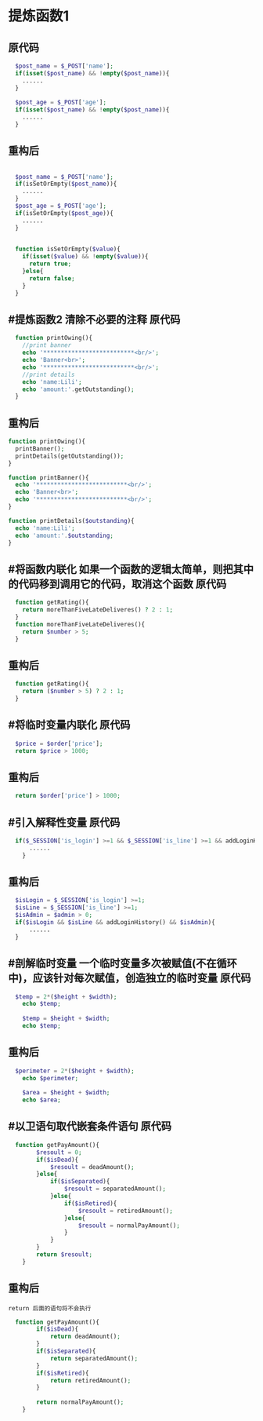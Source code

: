 
# 提炼函数1
原代码
------
```php
  $post_name = $_POST['name'];
  if(isset($post_name) && !empty($post_name)){
    ......
  }
  
  $post_age = $_POST['age'];
  if(isset($post_name) && !empty($post_name)){
    ......
  }
```
重构后
------
```php
  
  $post_name = $_POST['name'];
  if(isSetOrEmpty($post_name)){
    ......
  }
  $post_age = $_POST['age'];
  if(isSetOrEmpty($post_age)){
    ......
  }
   

  function isSetOrEmpty($value){
    if(isset($value) && !empty($value)){
      return true;
    }else{
      return false;
    }
  }
```
#提炼函数2 清除不必要的注释
原代码
------
```php
  function printOwing(){
    //print banner
    echo '**************************<br/>';
    echo 'Banner<br>';
    echo '**************************<br/>';
    //print details
    echo 'name:Lili';
    echo 'amount:'.getOutstanding();
  }
```
重构后
------
```php
function printOwing(){
  printBanner();
  printDetails(getOutstanding());
}

function printBanner(){
  echo '**************************<br/>';
  echo 'Banner<br>';
  echo '**************************<br/>';
}

function printDetails($outstanding){
  echo 'name:Lili';
  echo 'amount:'.$outstanding;
}
```
#将函数内联化
    如果一个函数的逻辑太简单，则把其中的代码移到调用它的代码，取消这个函数
原代码
------
```php
  function getRating(){
    return moreThanFiveLateDeliveres() ? 2 : 1;
  }
  function moreThanFiveLateDeliveres(){
    return $number > 5;
  }
```
重构后
------
```php
  function getRating(){
    return ($number > 5) ? 2 : 1;
  }
```
#将临时变量内联化
原代码
------
```php
  $price = $order['price'];
  return $price > 1000; 
```
重构后
------
```php
  return $order['price'] > 1000;
```
#引入解释性变量
原代码
------
```php
  if($_SESSION['is_login'] >=1 && $_SESSION['is_line'] >=1 && addLoginHistory() && $admin > 0){
	  ......
	}
```
重构后
------
```php
  $isLogin = $_SESSION['is_login'] >=1;
  $isLine = $_SESSION['is_line'] >=1;
  $isAdmin = $admin > 0;
  if($isLogin && $isLine && addLoginHistory() && $isAdmin){
      ......
  }
```
#剖解临时变量
    一个临时变量多次被赋值(不在循环中)，应该针对每次赋值，创造独立的临时变量
原代码
------
```php
  $temp = 2*($height + $width);
	echo $temp;
  
	$temp = $height + $width;
	echo $temp;
```
重构后
------
```php
  $perimeter = 2*($height + $width);
	echo $perimeter;
  
	$area = $height + $width;
	echo $area;
```
#以卫语句取代嵌套条件语句
原代码
------
```php
  function getPayAmount(){
	    $resoult = 0;
	    if($isDead){
	        $resoult = deadAmount();
	    }else{
	        if($isSeparated){
	            $resoult = separatedAmount();
	        }else{
	            if($isRetired){
	                $resoult = retiredAmount();
	            }else{
	                $resoult = normalPayAmount();
	            }
	        }
	    }
	    return $resoult;
	}
```
重构后
------
    return 后面的语句将不会执行
```php
  function getPayAmount(){
	    if($isDead){
	        return deadAmount();
	    }
	    if($isSeparated){
	        return separatedAmount();
	    }
	    if($isRetired){
	        return retiredAmount();
	    }
	    
	    return normalPayAmount();
	}
```
